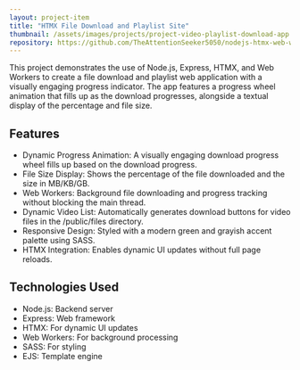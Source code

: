 ```yaml
---
layout: project-item
title: "HTMX File Download and Playlist Site"
thumbnail: /assets/images/projects/project-video-playlist-download-app.gif
repository: https://github.com/TheAttentionSeeker5050/nodejs-htmx-web-worker-example
---
```


<p id="heading-p">
    This project demonstrates the use of Node.js, Express, HTMX, and Web Workers to create a file download and playlist web application with a visually engaging progress indicator. The app features a progress wheel animation that fills up as the download progresses, alongside a textual display of the percentage and file size.
</p>

## Features
- Dynamic Progress Animation: A visually engaging download progress wheel fills up based on the download progress.
- File Size Display: Shows the percentage of the file downloaded and the size in MB/KB/GB.
- Web Workers: Background file downloading and progress tracking without blocking the main thread.
- Dynamic Video List: Automatically generates download buttons for video files in the /public/files directory.
- Responsive Design: Styled with a modern green and grayish accent palette using SASS.
- HTMX Integration: Enables dynamic UI updates without full page reloads.

## Technologies Used
- Node.js: Backend server
- Express: Web framework
- HTMX: For dynamic UI updates
- Web Workers: For background processing
- SASS: For styling
- EJS: Template engine